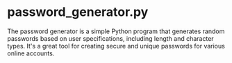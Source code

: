 # password_generator.py
The password generator is a simple Python program that generates random passwords based on user specifications, including length and character types. It's a great tool for creating secure and unique passwords for various online accounts.
